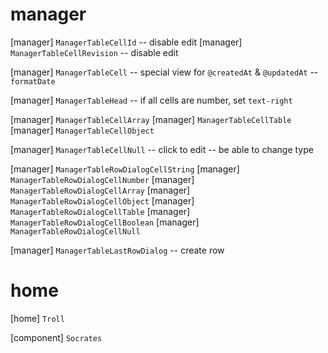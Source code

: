# manager

[manager] `ManagerTableCellId` -- disable edit
[manager] `ManagerTableCellRevision` -- disable edit

[manager] `ManagerTableCell` -- special view for `@createdAt` & `@updatedAt` -- `formatDate`

[manager] `ManagerTableHead` -- if all cells are number, set `text-right`

[manager] `ManagerTableCellArray`
[manager] `ManagerTableCellTable`
[manager] `ManagerTableCellObject`

[manager] `ManagerTableCellNull` -- click to edit -- be able to change type

[manager] `ManagerTableRowDialogCellString`
[manager] `ManagerTableRowDialogCellNumber`
[manager] `ManagerTableRowDialogCellArray`
[manager] `ManagerTableRowDialogCellObject`
[manager] `ManagerTableRowDialogCellTable`
[manager] `ManagerTableRowDialogCellBoolean`
[manager] `ManagerTableRowDialogCellNull`

[manager] `ManagerTableLastRowDialog` -- create row

# home

[home] `Troll`

[component] `Socrates`
